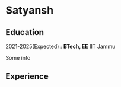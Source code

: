Satyansh
===============




Education
---------------



2021-2025(Expected)
:  **BTech, EE** IIT Jammu

   Some info
   
Experience
--------------

